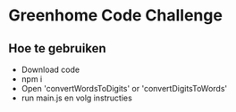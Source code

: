 # Greenhome Code Challenge

## Hoe te gebruiken

* Download code
* npm i
* Open 'convertWordsToDigits' or 'convertDigitsToWords'
* run main.js en volg instructies
